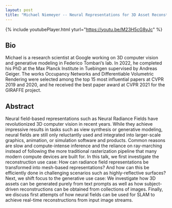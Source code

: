 ```yaml
---
layout: post
title: "Michael Niemeyer -- Neural Representations for 3D Asset Reconstruction, Generation, and Beyond"
---
```


{% include youtubePlayer.html yturl="https://youtu.be/M23H5cG8yJc" %}

## Bio

Michael is a research scientist at Google working on 3D computer vision and generative modeling in Federico Tombari’s lab. In 2022, he completed his PhD at the Max Planck Institute in Tuebingen supervised by Andreas Geiger. The works Occupancy Networks and Differentiable Volumetric Rendering were selected among the top 15 most influential papers at CVPR 2019 and 2020, and he received the best paper award at CVPR 2021 for the GIRAFFE project.

## Abstract

Neural field-based representations such as Neural Radiance Fields have revolutionized 3D computer vision in recent years. While they achieve impressive results in tasks such as view synthesis or generative modeling, neural fields are still only reluctantly used and integrated into larger-scale graphics, animation, or simulation software and products. Common reasons are slow and compute-intense inference and the reliance on ray-marching instead of following the more traditional rasterization pipeline that many modern compute devices are built for. In this talk, we first investigate the reconstruction use case: How can radiance field representations be transformed into mesh-based representations? And how can this be efficiently done in challenging scenarios such as highly-reflective surfaces? Next, we shift focus to the generative use case: We investigate how 3D assets can be generated purely from text prompts as well as how subject-driven reconstructions can be obtained from collections of images. Finally, we discuss first attempts of how neural fields can be used for SLAM to achieve real-time reconstructions from input image streams.
